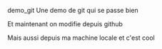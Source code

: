 demo_git
Une demo de git qui se passe bien

Et maintenant on modifie depuis github

Mais aussi depuis ma machine locale et c'est cool
